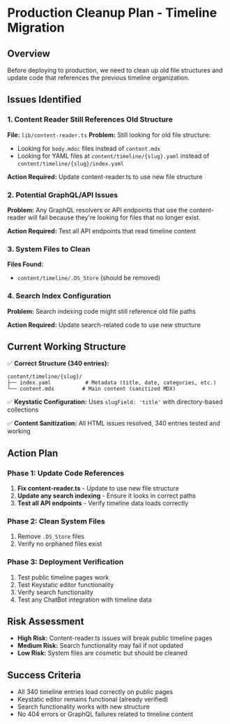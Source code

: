 # Production Cleanup Plan - Timeline Migration

## Overview
Before deploying to production, we need to clean up old file structures and update code that references the previous timeline organization.

## Issues Identified

### 1. Content Reader Still References Old Structure
**File:** `lib/content-reader.ts`
**Problem:** Still looking for old file structure:
- Looking for `body.mdoc` files instead of `content.mdx`
- Looking for YAML files at `content/timeline/{slug}.yaml` instead of `content/timeline/{slug}/index.yaml`

**Action Required:** Update content-reader.ts to use new file structure

### 2. Potential GraphQL/API Issues
**Problem:** Any GraphQL resolvers or API endpoints that use the content-reader will fail because they're looking for files that no longer exist.

**Action Required:** Test all API endpoints that read timeline content

### 3. System Files to Clean
**Files Found:**
- `content/timeline/.DS_Store` (should be removed)

### 4. Search Index Configuration
**Problem:** Search indexing code might still reference old file paths

**Action Required:** Update search-related code to use new structure

## Current Working Structure
✅ **Correct Structure (340 entries):**
```
content/timeline/{slug}/
├── index.yaml           # Metadata (title, date, categories, etc.)
└── content.mdx         # Main content (sanitized MDX)
```

✅ **Keystatic Configuration:** Uses `slugField: 'title'` with directory-based collections

✅ **Content Sanitization:** All HTML issues resolved, 340 entries tested and working

## Action Plan

### Phase 1: Update Code References
1. **Fix content-reader.ts** - Update to use new file structure
2. **Update any search indexing** - Ensure it looks in correct paths
3. **Test all API endpoints** - Verify timeline data loads correctly

### Phase 2: Clean System Files
1. Remove `.DS_Store` files
2. Verify no orphaned files exist

### Phase 3: Deployment Verification
1. Test public timeline pages work
2. Test Keystatic editor functionality
3. Verify search functionality
4. Test any ChatBot integration with timeline data

## Risk Assessment
- **High Risk:** Content-reader.ts issues will break public timeline pages
- **Medium Risk:** Search functionality may fail if not updated
- **Low Risk:** System files are cosmetic but should be cleaned

## Success Criteria
- All 340 timeline entries load correctly on public pages
- Keystatic editor remains functional (already verified)
- Search functionality works with new structure
- No 404 errors or GraphQL failures related to timeline content 